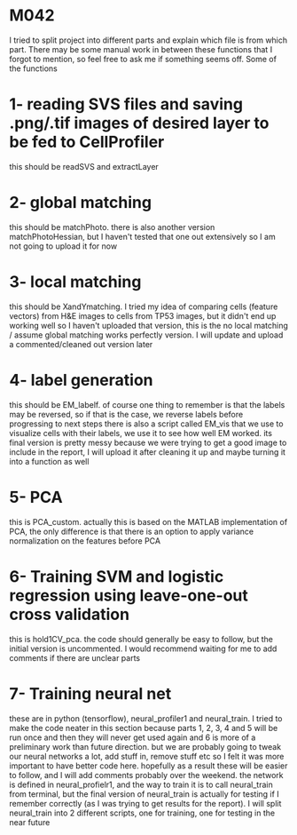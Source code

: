 # M042
I tried to split project into different parts and explain which file is from which part. There may be some manual work in between these functions that I forgot to mention, so feel free to ask me if something seems off. Some of the functions
# 1- reading SVS files and saving .png/.tif images of desired layer to be fed to CellProfiler
this should be readSVS and extractLayer
# 2- global matching
this should be matchPhoto. there is also another version matchPhotoHessian, but I haven't tested that one out extensively so I am not going to upload it for now
# 3- local matching
this should be XandYmatching. I tried my idea of comparing cells (feature vectors) from H&E images to cells from TP53 images, but it didn't end up working well so I haven't uploaded that version, this is the no local matching / assume global matching works perfectly version. I will update and upload a commented/cleaned out version later
# 4- label generation
this should be EM_labelf. of course one thing to remember is that the labels may be reversed, so if that is the case, we reverse labels before progressing to next steps
there is also a script called EM_vis that we use to visualize cells with their labels, we use it to see how well EM worked. its final version is pretty messy because we were trying to get a good image to include in the report, I will upload it after cleaning it up and maybe turning it into a function as well
# 5- PCA
this is PCA_custom. actually this is based on the MATLAB implementation of PCA, the only difference is that there is an option to apply variance normalization on the features before PCA
# 6- Training SVM and logistic regression using leave-one-out cross validation
this is hold1CV_pca. the code should generally be easy to follow, but the initial version is uncommented. I would recommend waiting for me to add comments if there are unclear parts
# 7- Training neural net
these are in python (tensorflow), neural_profiler1 and neural_train.  I tried to make the code neater in this section because parts 1, 2, 3, 4 and 5 will be run once and then they will never get used again and 6 is more of a preliminary work than future direction. but we are probably going to tweak our neural networks a lot, add stuff in, remove stuff etc so I felt it was more important to have better code here. hopefully as a result these will be easier to follow, and I will add comments probably over the weekend. the network is defined in neural_profielr1, and the way to train it is to call neural_train from terminal, but the final version of neural_train is actually for testing if I remember correctly (as I was trying to get results for the report). I will split neural_train into 2 different scripts, one for training, one for testing in the near future
